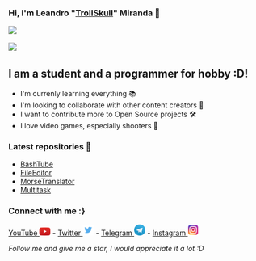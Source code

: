 ### Hi, I'm Leandro "<a href="https://github.com/TrollSkull">TrollSkull</a>" Miranda 🧷

![](https://github-readme-stats.vercel.app/api?username=TrollSkull&show_icons=true)

![](https://github-readme-stats.vercel.app/api/top-langs/?username=TrollSkull&layout=compact)
   
## I am a student and a programmer for hobby :D!

- I'm currenly learning everything 📚
- I'm looking to collaborate with other content creators 🔭
- I want to contribute more to Open Source projects 🛠
- I love video games, especially shooters 🔫

### Latest repositories 📁
- <a href="https://github.com/TrollSkull/BashTube">BashTube</a>
- <a href="https://github.com/TrollSkull/FileEditor">FileEditor</a>
- <a href="https://github.com/TrollSkull/MorseTranslator">MorseTranslator</a>
- <a href="https://github.com/TrollSkull/Multitask">Multitask</a>

### Connect with me :}
<a href="https://youtube.com/channel/UCOtwxmkZDF0wrrQ5JGnnOUA"> YouTube </a> <img src="/resources/youtube.jpg" width="22"/> -
<a href="https://twitter.com/ImTrollSkull?s=09"> Twitter </a> <img src="/resources/twitter.jpg" width="22"/> -
<a href="http://t.me/TrollSkull"> Telegram </a> <img src="/resources/telegram.jpg" width="22"/> -
<a href="https://instagram.com/_.trsk._?igshid=qbsiszz6bv3l"> Instagram </a> <img src="/resources/instagram.jpg" width="22"/>

_Follow me and give me a star, I would appreciate it a lot :D_

